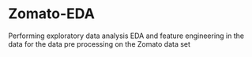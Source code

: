 # Zomato-EDA
Performing exploratory data analysis EDA and feature engineering in the data for the data pre processing on the Zomato data set
